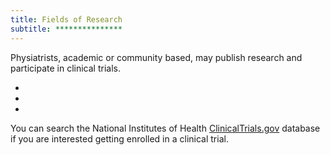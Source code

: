 ```yaml
---
title: Fields of Research
subtitle: ***************
---
```


Physiatrists, academic or community based, may publish research and participate in clinical trials.

-
-
-

You can search the National Institutes of Health [ClinicalTrials.gov](https://clinicaltrials.gov/) database if you are interested getting enrolled in a clinical trial.
